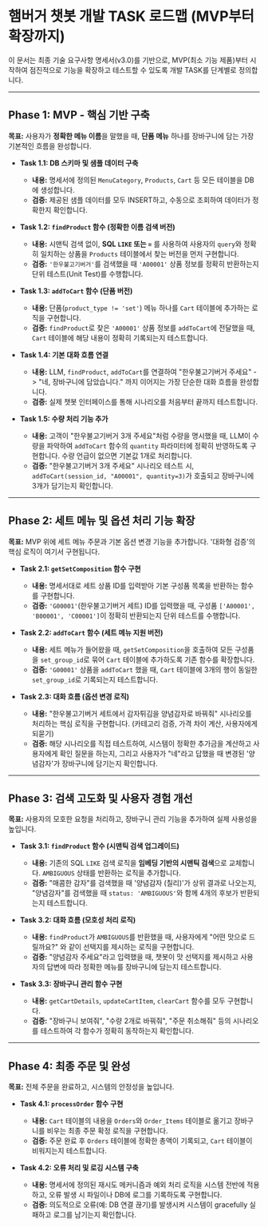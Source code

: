 # 햄버거 챗봇 개발 TASK 로드맵 (MVP부터 확장까지)

이 문서는 최종 기술 요구사항 명세서(v3.0)를 기반으로, MVP(최소 기능 제품)부터 시작하여 점진적으로 기능을 확장하고 테스트할 수 있도록 개발 TASK를 단계별로 정의합니다.

---

## **Phase 1: MVP - 핵심 기반 구축**

**목표:** 사용자가 **정확한 메뉴 이름**을 말했을 때, **단품 메뉴** 하나를 장바구니에 담는 가장 기본적인 흐름을 완성합니다.

-   **Task 1.1: DB 스키마 및 샘플 데이터 구축**
    -   **내용:** 명세서에 정의된 `MenuCategory`, `Products`, `Cart` 등 모든 테이블을 DB에 생성합니다.
    -   **검증:** 제공된 샘플 데이터를 모두 INSERT하고, 수동으로 조회하여 데이터가 정확한지 확인합니다.

-   **Task 1.2: `findProduct` 함수 (정확한 이름 검색 버전)**
    -   **내용:** 시맨틱 검색 없이, **SQL `LIKE` 또는 `=`** 를 사용하여 사용자의 `query`와 정확히 일치하는 상품을 `Products` 테이블에서 찾는 버전을 먼저 구현합니다.
    -   **검증:** `'한우불고기버거'`를 검색했을 때 `'A00001'` 상품 정보를 정확히 반환하는지 단위 테스트(Unit Test)를 수행합니다.

-   **Task 1.3: `addToCart` 함수 (단품 버전)**
    -   **내용:** 단품(`product_type != 'set'`) 메뉴 하나를 `Cart` 테이블에 추가하는 로직을 구현합니다.
    -   **검증:** `findProduct`로 찾은 `'A00001'` 상품 정보를 `addToCart`에 전달했을 때, `Cart` 테이블에 해당 내용이 정확히 기록되는지 테스트합니다.

-   **Task 1.4: 기본 대화 흐름 연결**
    -   **내용:** LLM, `findProduct`, `addToCart`를 연결하여 "한우불고기버거 주세요" -> "네, 장바구니에 담았습니다." 까지 이어지는 가장 단순한 대화 흐름을 완성합니다.
    -   **검증:** 실제 챗봇 인터페이스를 통해 시나리오를 처음부터 끝까지 테스트합니다.

-   **Task 1.5: 수량 처리 기능 추가**
    -   **내용:** 고객이 "한우불고기버거 3개 주세요"처럼 수량을 명시했을 때, LLM이 수량을 파악하여 `addToCart` 함수의 `quantity` 파라미터에 정확히 반영하도록 구현합니다. 수량 언급이 없으면 기본값 1개로 처리합니다.
    -   **검증:** "한우불고기버거 3개 주세요" 시나리오 테스트 시, `addToCart(session_id, "A00001", quantity=3)`가 호출되고 장바구니에 3개가 담기는지 확인합니다.

---

## **Phase 2: 세트 메뉴 및 옵션 처리 기능 확장**

**목표:** MVP 위에 세트 메뉴 주문과 기본 옵션 변경 기능을 추가합니다. '대화형 검증'의 핵심 로직이 여기서 구현됩니다.

-   **Task 2.1: `getSetComposition` 함수 구현**
    -   **내용:** 명세서대로 세트 상품 ID를 입력받아 기본 구성품 목록을 반환하는 함수를 구현합니다.
    -   **검증:** `'G00001'`(한우불고기버거 세트) ID를 입력했을 때, 구성품 `['A00001', 'B00001', 'C00001']`이 정확히 반환되는지 단위 테스트를 수행합니다.

-   **Task 2.2: `addToCart` 함수 (세트 메뉴 지원 버전)**
    -   **내용:** 세트 메뉴가 들어왔을 때, `getSetComposition`을 호출하여 모든 구성품을 `set_group_id`로 묶어 `Cart` 테이블에 추가하도록 기존 함수를 확장합니다.
    -   **검증:** `'G00001'` 상품을 `addToCart` 했을 때, `Cart` 테이블에 3개의 행이 동일한 `set_group_id`로 기록되는지 테스트합니다.

-   **Task 2.3: 대화 흐름 (옵션 변경 로직)**
    -   **내용:** "한우불고기버거 세트에서 감자튀김을 양념감자로 바꿔줘" 시나리오를 처리하는 핵심 로직을 구현합니다. (카테고리 검증, 가격 차이 계산, 사용자에게 되묻기)
    -   **검증:** 해당 시나리오를 직접 테스트하여, 시스템이 정확한 추가금을 계산하고 사용자에게 확인 질문을 하는지, 그리고 사용자가 "네"라고 답했을 때 변경된 '양념감자'가 장바구니에 담기는지 확인합니다.

---

## **Phase 3: 검색 고도화 및 사용자 경험 개선**

**목표:** 사용자의 모호한 요청을 처리하고, 장바구니 관리 기능을 추가하여 실제 사용성을 높입니다.

-   **Task 3.1: `findProduct` 함수 (시맨틱 검색 업그레이드)**
    -   **내용:** 기존의 SQL `LIKE` 검색 로직을 **임베딩 기반의 시맨틱 검색**으로 교체합니다. `AMBIGUOUS` 상태를 반환하는 로직을 추가합니다.
    -   **검증:** "매콤한 감자"를 검색했을 때 '양념감자 (칠리)'가 상위 결과로 나오는지, "양념감자"를 검색했을 때 `status: 'AMBIGUOUS'`와 함께 4개의 후보가 반환되는지 테스트합니다.

-   **Task 3.2: 대화 흐름 (모호성 처리 로직)**
    -   **내용:** `findProduct`가 `AMBIGUOUS`를 반환했을 때, 사용자에게 "어떤 맛으로 드릴까요?" 와 같이 선택지를 제시하는 로직을 구현합니다.
    -   **검증:** "양념감자 주세요"라고 입력했을 때, 챗봇이 맛 선택지를 제시하고 사용자의 답변에 따라 정확한 메뉴를 장바구니에 담는지 테스트합니다.

-   **Task 3.3: 장바구니 관리 함수 구현**
    -   **내용:** `getCartDetails`, `updateCartItem`, `clearCart` 함수를 모두 구현합니다.
    -   **검증:** "장바구니 보여줘", "수량 2개로 바꿔줘", "주문 취소해줘" 등의 시나리오를 테스트하여 각 함수가 정확히 동작하는지 확인합니다.

---

## **Phase 4: 최종 주문 및 완성**

**목표:** 전체 주문을 완료하고, 시스템의 안정성을 높입니다.

-   **Task 4.1: `processOrder` 함수 구현**
    -   **내용:** `Cart` 테이블의 내용을 `Orders`와 `Order_Items` 테이블로 옮기고 장바구니를 비우는 최종 주문 확정 로직을 구현합니다.
    -   **검증:** 주문 완료 후 `Orders` 테이블에 정확한 총액이 기록되고, `Cart` 테이블이 비워지는지 테스트합니다.

-   **Task 4.2: 오류 처리 및 로깅 시스템 구축**
    -   **내용:** 명세서에 정의된 재시도 메커니즘과 예외 처리 로직을 시스템 전반에 적용하고, 오류 발생 시 파일이나 DB에 로그를 기록하도록 구현합니다.
    -   **검증:** 의도적으로 오류(예: DB 연결 끊기)를 발생시켜 시스템이 gracefully 실패하고 로그를 남기는지 확인합니다.